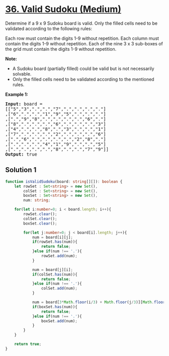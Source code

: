 # [36. Valid Sudoku (Medium)](https://leetcode.com/problems/valid-sudoku/)

<p>Determine if a 9 x 9 Sudoku board is valid. Only the filled cells need to be validated according to the following rules:

Each row must contain the digits 1-9 without repetition.
Each column must contain the digits 1-9 without repetition.
Each of the nine 3 x 3 sub-boxes of the grid must contain the digits 1-9 without repetition.

<strong>Note:</strong>

* A Sudoku board (partially filled) could be valid but is not necessarily solvable.
* Only the filled cells need to be validated according to the mentioned rules.</p>

<p><strong>Example 1:</strong></p>

<pre>
<strong>Input:</strong> board = 
[["5","3",".",".","7",".",".",".","."]
,["6",".",".","1","9","5",".",".","."]
,[".","9","8",".",".",".",".","6","."]
,["8",".",".",".","6",".",".",".","3"]
,["4",".",".","8",".","3",".",".","1"]
,["7",".",".",".","2",".",".",".","6"]
,[".","6",".",".",".",".","2","8","."]
,[".",".",".","4","1","9",".",".","5"]
,[".",".",".",".","8",".",".","7","9"]]
<strong>Output:</strong> true
</pre>

## Solution 1

```ts
function isValidSudoku(board: string[][]): boolean {
    let rowSet : Set<string> = new Set(),
        colSet : Set<string> = new Set(),
        boxSet : Set<string> = new Set(),
        num: string;

    for(let i:number=0; i < board.length; i++){
        rowSet.clear();
        colSet.clear();
        boxSet.clear();

        for(let j:number=0; j < board[i].length; j++){
            num = board[i][j];
            if(rowSet.has(num)){
                return false;
            }else if(num !== '.'){
                rowSet.add(num);
            }

            num = board[j][i];
            if(colSet.has(num)){
                return false;
            }else if(num !== '.'){
                colSet.add(num);
            }

            num = board[3*Math.floor(i/3) + Math.floor(j/3)][Math.floor(i%3)*3 + j%3];
            if(boxSet.has(num)){
                return false;
            }else if(num !== '.'){
                boxSet.add(num);
            }
        }   
    }

    return true;
}
```
